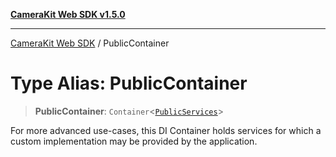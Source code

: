 [**CameraKit Web SDK v1.5.0**](../README.md)

***

[CameraKit Web SDK](../globals.md) / PublicContainer

# Type Alias: PublicContainer

> **PublicContainer**: `Container`\<[`PublicServices`](PublicServices.md)\>

For more advanced use-cases, this DI Container holds services for which a custom implementation may be provided by
the application.

